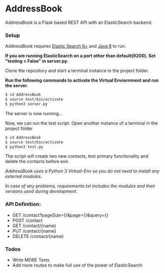 # AddressBook


AddressBook is a Flask based REST API with an ElasticSearch backend.


### Setup

AddressBook requires [Elastic Search 6+](https://www.elastic.co/support/matrix) and [Java 8](http://www.oracle.com/technetwork/java/javase/downloads/jdk8-downloads-2133151.html) to run.


**If you are running ElasticSearch on a port other than default(9200). Set "testing = False" in server.py.** 

Clone the repository and start a terminal instance in the project folder.



**Run the following commands to activate the Virtual Enviornment and run the server.**
```sh
$ cd AddressBook
$ source test/bin/activate
$ python3 server.py
```

The server is now running...


Now, we can run the test script. Open another instance of a terminal in the project folder


```sh
$ cd AddressBook
$ source test/bin/activate
$ python3 test.py
```


The script will create two new contacts, test primary functionality and delete the contacts before exit.


*AddressBook uses a Python 3 Virtual-Env so you do not need to install any external modules.*

*In case of any problems, requirements.txt includes the modules and their versions used during development.*


### API Definition:
 - GET /contact?pageSize={}&page={}&query={}
 - POST /contact
 - GET /contact/{name}
 - PUT /contact/{name}
 - DELETE /contact/{name}


### Todos

 - Write MORE Tests
 - Add more routes to make full use of the power of ElasticSearch
